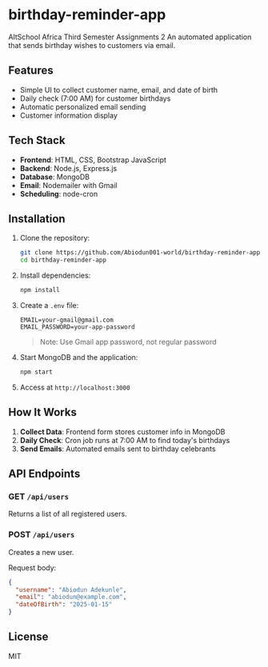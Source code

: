 # birthday-reminder-app

AltSchool Africa Third Semester Assignments 2
An automated application that sends birthday wishes to customers via email.

## Features

- Simple UI to collect customer name, email, and date of birth
- Daily check (7:00 AM) for customer birthdays
- Automatic personalized email sending
- Customer information display

## Tech Stack

- **Frontend**: HTML, CSS, Bootstrap JavaScript
- **Backend**: Node.js, Express.js
- **Database**: MongoDB
- **Email**: Nodemailer with Gmail
- **Scheduling**: node-cron

## Installation

1. Clone the repository:

   ```bash
   git clone https://github.com/Abiodun001-world/birthday-reminder-app.git
   cd birthday-reminder-app
   ```

2. Install dependencies:

   ```bash
   npm install
   ```

3. Create a `.env` file:

   ```
   EMAIL=your-gmail@gmail.com
   EMAIL_PASSWORD=your-app-password
   ```

   > Note: Use Gmail app password, not regular password

4. Start MongoDB and the application:

   ```bash
   npm start
   ```

5. Access at `http://localhost:3000`

## How It Works

1. **Collect Data**: Frontend form stores customer info in MongoDB
2. **Daily Check**: Cron job runs at 7:00 AM to find today's birthdays
3. **Send Emails**: Automated emails sent to birthday celebrants

## API Endpoints

### GET `/api/users`

Returns a list of all registered users.

### POST `/api/users`

Creates a new user.

Request body:

```json
{
  "username": "Abiodun Adekunle",
  "email": "abiodun@example.com",
  "dateOfBirth": "2025-01-15"
}
```

## License

MIT
